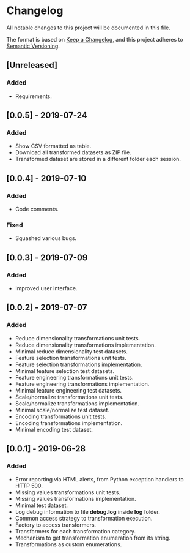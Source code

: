 # Changelog

All notable changes to this project will be documented in this file.

The format is based on [Keep a Changelog](https://keepachangelog.com/en/1.0.0/),
and this project adheres to [Semantic Versioning](https://semver.org/spec/v2.0.0.html).

## [Unreleased]

### Added

- Requirements.

## [0.0.5] - 2019-07-24

### Added

- Show CSV formatted as table.
- Download all transformed datasets as ZIP file.
- Transformed dataset are stored in a different folder each session.

## [0.0.4] - 2019-07-10

### Added

- Code comments.

### Fixed

- Squashed various bugs.

## [0.0.3] - 2019-07-09

### Added

- Improved user interface.

## [0.0.2] - 2019-07-07

### Added

- Reduce dimensionality transformations unit tests.
- Reduce dimensionality transformations implementation.
- Minimal reduce dimensionality test datasets.
- Feature selection transformations unit tests.
- Feature selection transformations implementation.
- Minimal feature selection test datasets.
- Feature engineering transformations unit tests.
- Feature engineering transformations implementation.
- Minimal feature engineering test datasets.
- Scale/normalize transformations unit tests.
- Scale/normalize transformations implementation.
- Minimal scale/normalize test dataset.
- Encoding transformations unit tests.
- Encoding transformations implementation.
- Minimal encoding test dataset.

## [0.0.1] - 2019-06-28

### Added

- Error reporting via HTML alerts, from Python exception handlers to HTTP 500.
- Missing values transformations unit tests.
- Missing values transformations implementation.
- Minimal test dataset.
- Log debug information to file **debug.log** inside **log** folder.
- Common access strategy to transformation execution.
- Factory to access transformers.
- Transformers for each transformation category.
- Mechanism to get transformation enumeration from its string.
- Transformations as custom enumerations.
